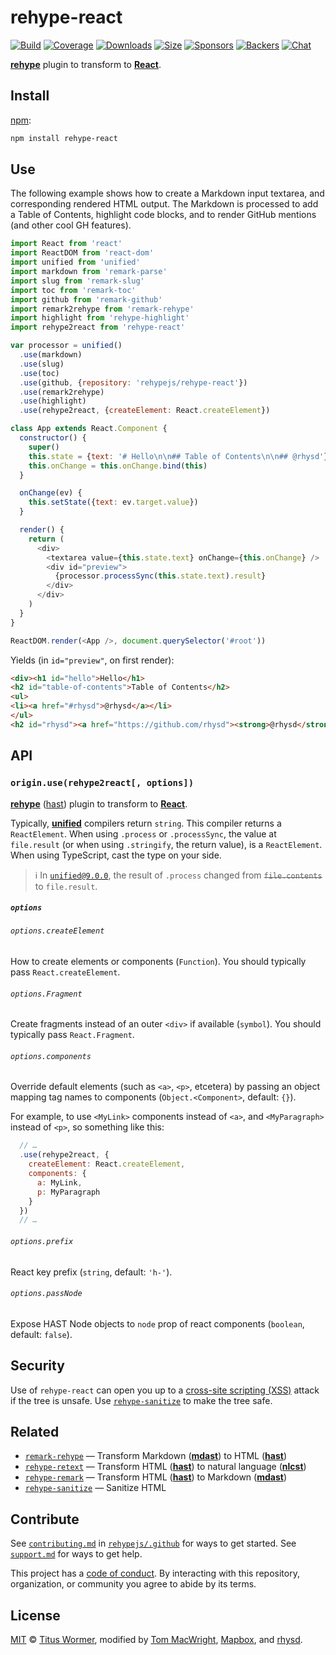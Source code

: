 # rehype-react

[![Build][build-badge]][build]
[![Coverage][coverage-badge]][coverage]
[![Downloads][downloads-badge]][downloads]
[![Size][size-badge]][size]
[![Sponsors][sponsors-badge]][collective]
[![Backers][backers-badge]][collective]
[![Chat][chat-badge]][chat]

[**rehype**][rehype] plugin to transform to [**React**][react].

## Install

[npm][]:

```sh
npm install rehype-react
```

## Use

The following example shows how to create a Markdown input textarea, and
corresponding rendered HTML output.
The Markdown is processed to add a Table of Contents, highlight code blocks, and
to render GitHub mentions (and other cool GH features).

```js
import React from 'react'
import ReactDOM from 'react-dom'
import unified from 'unified'
import markdown from 'remark-parse'
import slug from 'remark-slug'
import toc from 'remark-toc'
import github from 'remark-github'
import remark2rehype from 'remark-rehype'
import highlight from 'rehype-highlight'
import rehype2react from 'rehype-react'

var processor = unified()
  .use(markdown)
  .use(slug)
  .use(toc)
  .use(github, {repository: 'rehypejs/rehype-react'})
  .use(remark2rehype)
  .use(highlight)
  .use(rehype2react, {createElement: React.createElement})

class App extends React.Component {
  constructor() {
    super()
    this.state = {text: '# Hello\n\n## Table of Contents\n\n## @rhysd'}
    this.onChange = this.onChange.bind(this)
  }

  onChange(ev) {
    this.setState({text: ev.target.value})
  }

  render() {
    return (
      <div>
        <textarea value={this.state.text} onChange={this.onChange} />
        <div id="preview">
          {processor.processSync(this.state.text).result}
        </div>
      </div>
    )
  }
}

ReactDOM.render(<App />, document.querySelector('#root'))
```

Yields (in `id="preview"`, on first render):

```html
<div><h1 id="hello">Hello</h1>
<h2 id="table-of-contents">Table of Contents</h2>
<ul>
<li><a href="#rhysd">@rhysd</a></li>
</ul>
<h2 id="rhysd"><a href="https://github.com/rhysd"><strong>@rhysd</strong></a></h2></div>
```

## API

### `origin.use(rehype2react[, options])`

[**rehype**][rehype] ([hast][]) plugin to transform to [**React**][react].

Typically, [**unified**][unified] compilers return `string`.
This compiler returns a `ReactElement`.
When using `.process` or `.processSync`, the value at `file.result` (or when
using `.stringify`, the return value), is a `ReactElement`.
When using TypeScript, cast the type on your side.

> ℹ️ In [`unified@9.0.0`][unified-9], the result of `.process` changed from
> ~~`file.contents`~~ to `file.result`.

##### `options`

###### `options.createElement`

How to create elements or components (`Function`).
You should typically pass `React.createElement`.

###### `options.Fragment`

Create fragments instead of an outer `<div>` if available (`symbol`).
You should typically pass `React.Fragment`.

###### `options.components`

Override default elements (such as `<a>`, `<p>`, etcetera) by passing an object
mapping tag names to components (`Object.<Component>`, default: `{}`).

For example, to use `<MyLink>` components instead of `<a>`, and `<MyParagraph>`
instead of `<p>`, so something like this:

```js
  // …
  .use(rehype2react, {
    createElement: React.createElement,
    components: {
      a: MyLink,
      p: MyParagraph
    }
  })
  // …
```

###### `options.prefix`

React key prefix (`string`, default: `'h-'`).

###### `options.passNode`

Expose HAST Node objects to `node` prop of react components
(`boolean`, default: `false`).

## Security

Use of `rehype-react` can open you up to a [cross-site scripting (XSS)][xss]
attack if the tree is unsafe.
Use [`rehype-sanitize`][sanitize] to make the tree safe.

## Related

*   [`remark-rehype`](https://github.com/remarkjs/remark-rehype)
    — Transform Markdown ([**mdast**][mdast]) to HTML ([**hast**][hast])
*   [`rehype-retext`](https://github.com/rehypejs/rehype-retext)
    — Transform HTML ([**hast**][hast]) to natural language ([**nlcst**][nlcst])
*   [`rehype-remark`](https://github.com/rehypejs/rehype-remark)
    — Transform HTML ([**hast**][hast]) to Markdown ([**mdast**][mdast])
*   [`rehype-sanitize`][sanitize]
    — Sanitize HTML

## Contribute

See [`contributing.md`][contributing] in [`rehypejs/.github`][health] for ways
to get started.
See [`support.md`][support] for ways to get help.

This project has a [code of conduct][coc].
By interacting with this repository, organization, or community you agree to
abide by its terms.

## License

[MIT][license] © [Titus Wormer][titus], modified by [Tom MacWright][tom],
[Mapbox][], and [rhysd][].

<!-- Definitions -->

[build-badge]: https://img.shields.io/travis/rehypejs/rehype-react.svg

[build]: https://travis-ci.org/rehypejs/rehype-react

[coverage-badge]: https://img.shields.io/codecov/c/github/rehypejs/rehype-react.svg

[coverage]: https://codecov.io/github/rehypejs/rehype-react

[downloads-badge]: https://img.shields.io/npm/dm/rehype-react.svg

[downloads]: https://www.npmjs.com/package/rehype-react

[size-badge]: https://img.shields.io/bundlephobia/minzip/rehype-react.svg

[size]: https://bundlephobia.com/result?p=rehype-react

[sponsors-badge]: https://opencollective.com/unified/sponsors/badge.svg

[backers-badge]: https://opencollective.com/unified/backers/badge.svg

[collective]: https://opencollective.com/unified

[chat-badge]: https://img.shields.io/badge/chat-spectrum-7b16ff.svg

[chat]: https://spectrum.chat/unified/rehype

[npm]: https://docs.npmjs.com/cli/install

[health]: https://github.com/rehypejs/.github

[contributing]: https://github.com/rehypejs/.github/blob/HEAD/contributing.md

[support]: https://github.com/rehypejs/.github/blob/HEAD/support.md

[coc]: https://github.com/rehypejs/.github/blob/HEAD/code-of-conduct.md

[license]: license

[titus]: https://wooorm.com

[tom]: https://macwright.org

[mapbox]: https://www.mapbox.com

[rhysd]: https://rhysd.github.io

[unified]: https://github.com/unifiedjs/unified

[rehype]: https://github.com/rehypejs/rehype

[mdast]: https://github.com/syntax-tree/mdast

[hast]: https://github.com/syntax-tree/hast

[nlcst]: https://github.com/syntax-tree/nlcst

[react]: https://github.com/facebook/react

[xss]: https://en.wikipedia.org/wiki/Cross-site_scripting

[sanitize]: https://github.com/rehypejs/rehype-sanitize

[unified-9]: https://github.com/unifiedjs/unified/releases/tag/9.0.0
